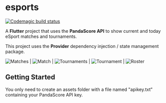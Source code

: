 # esports

[![Codemagic build status](https://api.codemagic.io/apps/5f4e97389c7311000ee8e544/5f4e97389c7311000ee8e543/status_badge.svg)](https://codemagic.io/apps/5f4e97389c7311000ee8e544/5f4e97389c7311000ee8e543/latest_build)

A **Flutter** project that uses the **PandaScore API** to show current and today eSport matches and tournaments.

This project uses the **Provider** dependency injection / state management package.

![Matches](android/fastlane/metadata/android/en-US/images/phoneScreenshots/Nexus%206P-matches.png "Matches") | ![Match](android/fastlane/metadata/android/en-US/images/phoneScreenshots/Nexus%206P-match.png "Match") | ![Tournaments](android/fastlane/metadata/android/en-US/images/phoneScreenshots/Nexus%206P-tournaments.png "Tournaments") | ![Tournament](android/fastlane/metadata/android/en-US/images/phoneScreenshots/Nexus%206P-tournament.png "Tournament") | ![Roster](android/fastlane/metadata/android/en-US/images/phoneScreenshots/Nexus%206P-roster.png "Roster")

## Getting Started

You only need to create an assets folder with a file named "apikey.txt" containing your PandaScore API key.

